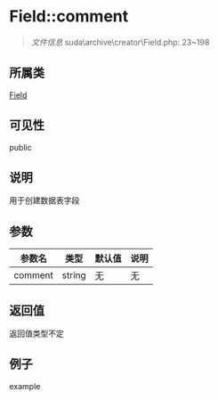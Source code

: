 # Field::comment

> *文件信息* suda\archive\creator\Field.php: 23~198
## 所属类 

[Field](../Field.md)

## 可见性

  public  
## 说明

用于创建数据表字段

## 参数

 
| 参数名 | 类型 | 默认值 | 说明 |
|--------|-----|-------|-------|
 | comment |  string | 无 | 无 |
## 返回值
返回值类型不定
## 例子

example